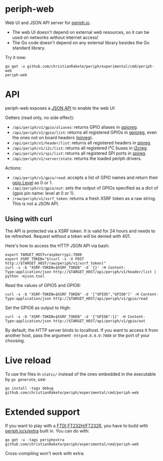 # periph-web

Web UI and JSON API server for [periph.io](https://periph.io).

- The web UI doesn't depend on external web resources, so it can be used on
  networks without internet access!
- The Go code doesn't depend on any external library besides the Go standard
  library.

Try it now:

```
go get -u github.com/christianRakete/periph/experimental/cmd/periph-web
periph-web
```


# API

periph-web exposes a [JSON API](jsonapi.go) to enable the web UI:

Getters (read only, no side effect):

- `/api/periph/v1/gpio/aliases`: returns GPIO aliases in
  [gpioreg](https://github.com/christianRakete/periph/conn/gpio/gpioreg).
- `/api/periph/v1/gpio/list`: returns all registered GPIOs in
  [gpioreg](https://github.com/christianRakete/periph/conn/gpio/gpioreg), even the ones not on
  board headers ([pinreg](https://github.com/christianRakete/periph/conn/pin/pinreg)).
- `/api/periph/v1/header/list`: returns all registered headers in
  [pinreg](https://github.com/christianRakete/periph/conn/pin/pinreg).
- `/api/periph/v1/i2c/list`: returns all registered I²C buses in
  [i2creg](https://github.com/christianRakete/periph/conn/i2c/i2creg).
- `/api/periph/v1/spi/list`: returns all registered SPI ports in
  [spireg](https://github.com/christianRakete/periph/conn/spi/spireg).
- `/api/periph/v1/server/state`: returns the loaded periph drivers.

Actions:

- `/api/periph/v1/gpio/read`: accepts a list of GPIO names and return their
  [gpio.Level](https://github.com/christianRakete/periph/conn/gpio) as 0 or 1.
- `/api/periph/v1/gpio/out`: sets the output of GPIOs specified as a dict of
  {gpio pin name: level at 0 or 1}.
- `/raw/periph/v1/xsrf_token`: returns a fresh XSRF token as a raw string. This
  is not a JSON API.


## Using with curl

The API is protected via a XSRF token. It is valid for 24 hours and needs
to be refreshed. Request without a token will be denied with 401.

Here's how to access the HTTP JSON API via bash:

```
export TARGET_HOST=raspberrypi:7080
export XSRF_TOKEN="$(curl -s -X POST http://$TARGET_HOST/raw/periph/v1/xsrf_token)"
curl -s -b "XSRF-TOKEN=$XSRF_TOKEN" -d '{}' -H Content-Type:application/json http://$TARGET_HOST/api/periph/v1/header/list | python -mjson.tool
```

Read the values of GPIO5 and GPIO6:

```
curl -s -b "XSRF-TOKEN=$XSRF_TOKEN" -d '["GPIO5","GPIO6"]' -H Content-Type:application/json http://$TARGET_HOST/api/periph/v1/gpio/read
```

Set the GPIO6 as output to High:

```
curl -s -b "XSRF-TOKEN=$XSRF_TOKEN" -d '{"GPIO6":1}' -H Content-Type:application/json http://$TARGET_HOST/api/periph/v1/gpio/out
```


By default, the HTTP server binds to localhost. If you want to access it from
another host, pass the argument `-http=0.0.0.0:7080` or the port of your
choosing.


# Live reload

To use the files in `static/` instead of the ones embedded in the executable by
`go generate`, use:

```
go install -tags debug github.com/christianRakete/periph/experimental/cmd/periph-web
```


# Extended support

If you want to play with a [FTDI FT232H/FT232R](https://periph.io/device/ftdi/),
you have to build with [periph.io/x/extra](https://periph.io/x/extra) built in.
You can do with:

```
go get -u -tags periphextra github.com/christianRakete/periph/experimental/cmd/periph-web
```

Cross-compiling won't work with extra.
